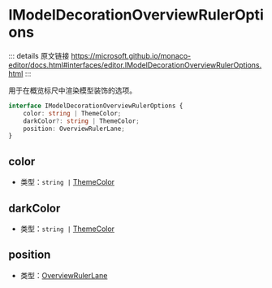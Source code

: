 # IModelDecorationOverviewRulerOptions

<backTop />
        
::: details 原文链接
https://microsoft.github.io/monaco-editor/docs.html#interfaces/editor.IModelDecorationOverviewRulerOptions.html
:::

用于在概览标尺中渲染模型装饰的选项。

```ts
interface IModelDecorationOverviewRulerOptions {
    color: string | ThemeColor;
    darkColor?: string | ThemeColor;
    position: OverviewRulerLane;
}
```

## color
- 类型：`string |` [ThemeColor](/api/editor/ThemeColor.md)

## darkColor
- 类型：`string |` [ThemeColor](/api/editor/ThemeColor.md)

## position
- 类型：[OverviewRulerLane](/api/editor/OverviewRulerLane.md)
